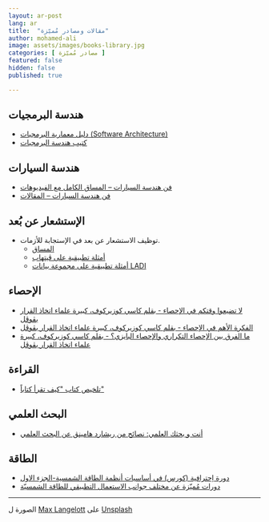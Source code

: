 ```yaml
---
layout: ar-post
lang: ar
title:  "مقالات ومصادر مُميّزة"
author: mohamed-ali
image: assets/images/books-library.jpg
categories: [ مصادر مُميّزة ]
featured: false
hidden: false
published: true

---
```


## هندسة البرمجيات

* [دليل معمارية البرمجيات (Software Architecture)](https://blog.abdelhadi.org/introduction-to-software-architecture/)
* [كتيب هندسة البرمجيات](https://www.freecodecamp.org/news/an-introduction-to-software-architecture-patterns/)

## هندسة السيارات

* [فن هندسة السيارات – المساق الكامل مع الفيديوهات](https://www.howacarworks.com/video-course/)
* [فن هندسة السيارات – المقالات](https://www.howacarworks.com/)

## الإستشعار عن بُعد
* توظيف الاستشعار عن بعد في الإستجابة للأزمات.
  * [المساق](https://bwsi-hadr.github.io/00-course-overview/course/)
  * [أمثلة تطبيقية على ڨيتهاب](https://github.com/bwsi-hadr)
  * [أمثلة تطبيقية على مجموعة بيانات LADI](https://github.com/LADI-Dataset/ladi-tutorial/tree/master/tutorials)

## الإحصاء

* [لا تضيعوا وقتكم في الإحصاء - بقلم كاسي كوزيركوف، كبيرة علماء اتخاذ القرار بڨوڨل](https://towardsdatascience.com/whats-the-point-of-statistics-8163635da56c)
* [الفكرة الأهم في الإحصاء - بقلم كاسي كوزيركوف، كبيرة علماء اتخاذ القرار بڨوڨل](https://towardsdatascience.com/the-most-important-idea-in-statistics-8c18d514ad1c)
* [ما الفرق بين الإحصاء التكراري والإحصاء البايزي؟ - بقلم كاسي كوزيركوف، كبيرة علماء اتخاذ القرار بڨوڨل](https://towardsdatascience.com/statistics-are-you-bayesian-or-frequentist-4943f953f21b)
## القراءة

* [تلخيص كتاب "كيف تقرأ كتاباً"](https://qunaieer.com/how-to-read-a-book-summary/)

## البحث العلمي

* [أنت و بحثك العلمي: نصائح من ريشارد هامينڨ عن البحث العلمي](https://www.cs.virginia.edu/~robins/YouAndYourResearch.html)

## الطاقة

* [دورة اِحترافية (كورس) في أساسيات أنظمة الطاقة الشمسية-الجزء الاول](https://www.youtube.com/watch?v=NTtEgHqYWpw&list=PLKni-m2Qe57lDfnJDSL65FNbAsIhAXwaX)
* [دورات مُميّزة عن مختلف جوانب الاستعمال التطبيقي للطاقة الشمسيّة](https://www.youtube.com/@FUTURESOLARTECHNOLOGY/playlists)
---


الصورة ل <a href="https://unsplash.com/@freiburgermax?utm_source=unsplash&utm_medium=referral&utm_content=creditCopyText">Max Langelott</a> على <a href="https://unsplash.com/?utm_source=unsplash&utm_medium=referral&utm_content=creditCopyText">Unsplash</a>
  
